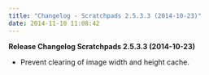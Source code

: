 ```yaml
---
title: "Changelog - Scratchpads 2.5.3.3 (2014-10-23)"
date: 2014-11-10 11:08:42
---
```


<strong>Release Changelog
Scratchpads 2.5.3.3 (2014-10-23)</strong>

- Prevent clearing of image width and height cache.

